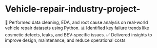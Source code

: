 # Vehicle-repair-industry-project-
🔧 Performed data cleaning, EDA, and root cause analysis on real-world vehicle repair datasets using Python. 📊 Identified key failure trends like cosmetic defects, leaks, and BEV-specific issues. ✅ Delivered insights to improve design, maintenance, and reduce operational costs
